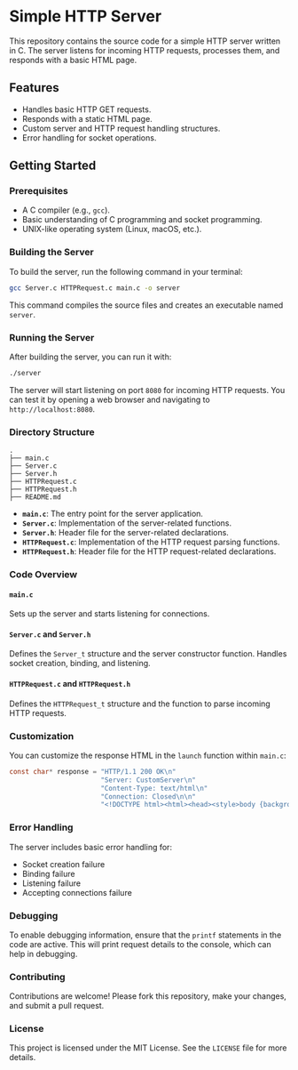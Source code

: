 
# Simple HTTP Server

This repository contains the source code for a simple HTTP server written in C. The server listens for incoming HTTP requests, processes them, and responds with a basic HTML page.

## Features

- Handles basic HTTP GET requests.
- Responds with a static HTML page.
- Custom server and HTTP request handling structures.
- Error handling for socket operations.

## Getting Started

### Prerequisites

- A C compiler (e.g., `gcc`).
- Basic understanding of C programming and socket programming.
- UNIX-like operating system (Linux, macOS, etc.).

### Building the Server

To build the server, run the following command in your terminal:

```sh
gcc Server.c HTTPRequest.c main.c -o server
```

This command compiles the source files and creates an executable named `server`.

### Running the Server

After building the server, you can run it with:

```sh
./server
```

The server will start listening on port `8080` for incoming HTTP requests. You can test it by opening a web browser and navigating to `http://localhost:8080`.

### Directory Structure

```
.
├── main.c
├── Server.c
├── Server.h
├── HTTPRequest.c
├── HTTPRequest.h
├── README.md
```

- **`main.c`**: The entry point for the server application.
- **`Server.c`**: Implementation of the server-related functions.
- **`Server.h`**: Header file for the server-related declarations.
- **`HTTPRequest.c`**: Implementation of the HTTP request parsing functions.
- **`HTTPRequest.h`**: Header file for the HTTP request-related declarations.

### Code Overview

#### `main.c`

Sets up the server and starts listening for connections.

#### `Server.c` and `Server.h`

Defines the `Server_t` structure and the server constructor function. Handles socket creation, binding, and listening.

#### `HTTPRequest.c` and `HTTPRequest.h`

Defines the `HTTPRequest_t` structure and the function to parse incoming HTTP requests.

### Customization

You can customize the response HTML in the `launch` function within `main.c`:

```c
const char* response = "HTTP/1.1 200 OK\n"
                       "Server: CustomServer\n"
                       "Content-Type: text/html\n"
                       "Connection: Closed\n\n"
                       "<!DOCTYPE html><html><head><style>body {background-color: lightblue;}h1 {color: blue;text-align: center;}p {font-family: verdana;font-size: 20px;}</style></head><body><h1>My First CSS Example</h1><p>This is a paragraph.</p></body></html>";
```

### Error Handling

The server includes basic error handling for:
- Socket creation failure
- Binding failure
- Listening failure
- Accepting connections failure

### Debugging

To enable debugging information, ensure that the `printf` statements in the code are active. This will print request details to the console, which can help in debugging.

### Contributing

Contributions are welcome! Please fork this repository, make your changes, and submit a pull request.

### License

This project is licensed under the MIT License. See the `LICENSE` file for more details.

